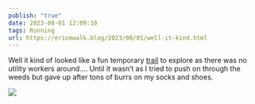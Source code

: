 ```yaml
---
publish: "true"
date: 2023-08-01 12:09:10
tags: Running
url: https://ericmwalk.blog/2023/08/01/well-it-kind.html
---
```


Well it kind of looked like a fun temporary [trail](https://strava.com/activities/9561709477) to explore as there was no utility workers around.... Until it wasn’t as I tried to push on through the weeds but gave up after tons of burrs on my socks and shoes.

![](https://ericmwalk.blog/uploads/2023/9535734a88.jpg)
